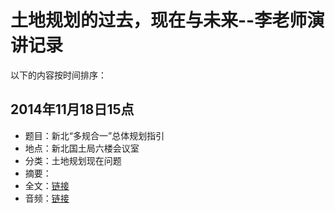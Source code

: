 # 土地规划的过去，现在与未来--李老师演讲记录

以下的内容按时间排序：

## 2014年11月18日15点
* 题目：新北“多规合一”总体规划指引
* 地点：新北国土局六楼会议室
* 分类：土地规划现在问题
* 摘要：
* 全文：[链接](https://github.com/htoooth/landuse/blob/master/ol/doc/2014_11_19.md)
* 音频：[链接]()
